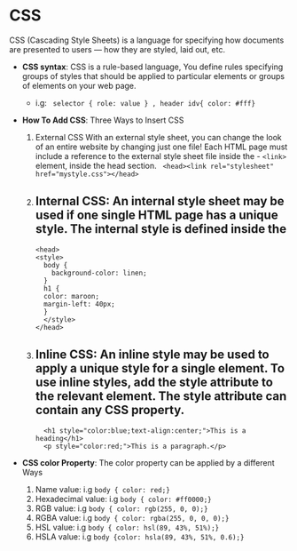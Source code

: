 # CSS
CSS (Cascading Style Sheets) is a language for specifying how documents are presented to users — how they are styled, laid out, etc.

- **CSS syntax**:
CSS is a rule-based language, You define rules specifying groups of styles that should be applied to particular elements or groups of elements on your web page.
  - i.g: ``` selector { role: value } , header idv{ color: #fff}```

- **How To Add CSS**:
  Three Ways to Insert CSS
    1. External CSS
      With an external style sheet, you can change the look of an entire website by changing just one file!
      Each HTML page must include a reference to the external style sheet file inside the 
      - ```<link>``` element, inside the head section.
      ``` <head><link rel="stylesheet" href="mystyle.css"></head>```
    2. **Internal CSS**:
      An internal style sheet may be used if one single HTML page has a unique style.
      The internal style is defined inside the 
       -
        ``` 
       <head>
        <style>
          body {
            background-color: linen;
          }
          h1 {
          color: maroon;
          margin-left: 40px;
          }
          </style>
        </head>
         ```
    3. **Inline CSS**:
      An inline style may be used to apply a unique style for a single element.
      To use inline styles, add the style attribute to the relevant element. The style attribute can contain any CSS property.
        - 
          ```
            <h1 style="color:blue;text-align:center;">This is a heading</h1>
            <p style="color:red;">This is a paragraph.</p>
          ```
- **CSS color Property**:
  The color property can be applied by a different Ways
  1. Name value: i.g ``` body { color: red;} ```
  2. Hexadecimal value: i.g ``` body { color: #ff0000;} ```
  3. RGB value: i.g ``` body { color: rgb(255, 0, 0);} ```
  4. RGBA value: i.g ``` body { color: rgba(255, 0, 0, 0);} ```
  5. HSL value: i.g ``` body { color: hsl(89, 43%, 51%);} ``` 
  6. HSLA value: i.g ``` body {color: hsla(89, 43%, 51%, 0.6);} ``` 
